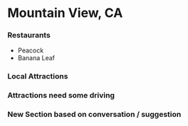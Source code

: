 # Mountain View, CA

### Restaurants
- Peacock
- Banana Leaf

### Local Attractions

### Attractions need some driving

### New Section based on conversation / suggestion
